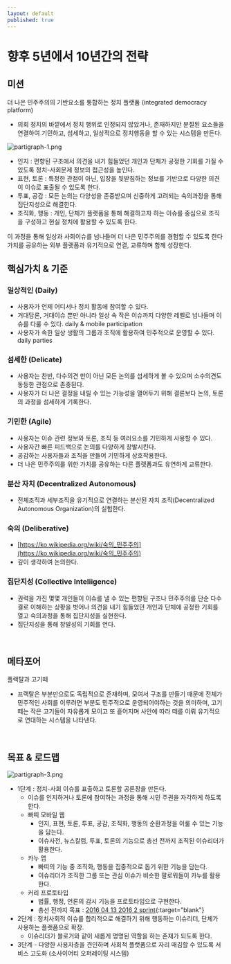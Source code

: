 ```yaml
---
layout: default
published: true
---
```








# 향후 5년에서 10년간의 전략

## 미션

더 나은 민주주의의 기반요소를 통합하는 정치 플랫폼 (integrated democracy platform)

* 의회 정치의 바깥에서 정치 행위로 인정되지 않았거나, 존재하지만 분절된 요소들을 연결하여 기민하고, 섬세하고, 일상적으로 정치행동을 할 수 있는 시스템을 만든다.

![partigraph-1.png]({{site.baseurl}}/media/partigraph-1.png)

* 인지 : 편향된 구조에서 의견을 내기 힘들었던 개인과 단체가 공정한 기회를 가질 수 있도록 정치-사회문제 정보의 접근성을 높인다.
* 표현, 토론 : 특정한 관점이 아닌, 입장을 뒷받침하는 정보를 기반으로 다양한 의견이 이슈로 표출될 수 있도록 한다.
* 투표, 공감 : 모든 논의는 다양성을 존중받으며 신중하게 고려되는 숙의과정을 통해 집단지성으로 해결한다.
* 조직화, 행동 : 개인, 단체가 플랫폼을 통해 해결하고자 하는 이슈를 중심으로 조직을 구성하고 현실 정치에 활용할 수 있도록 한다.

이 과정을 통해 일상과 사회이슈를 넘나들며 더 나은 민주주의를 경험할 수 있도록 한다
가치를 공유하는 외부 플랫폼과 유기적으로 연결, 교류하며 함께 성장한다.


## 핵심가치 & 기준

### 일상적인 (Daily)

* 사용자가 언제 어디서나 정치 활동에 참여할 수 있다.
* 거대담론, 거대이슈 뿐만 아니라 일상 속 작은 이슈까지 다양한 레벨로 넘나들며 이슈를 다룰 수 있다. daily & mobile participation
* 사용자가 속한 일상 생활의 그룹과 조직에 활용하여 민주적으로 운영할 수 있다. daily parties

### 섬세한 (Delicate)

* 사용자는 찬반, 다수의견 만이 아닌 모든 논의를 섬세하게 볼 수 있으며 소수의견도 동등한 관점으로 존중된다.
* 사용자가 더 나은 결정을 내릴 수 있는 가능성을 열어두기 위해 결론보다 논의, 토론의 과정을 섬세하게 기록한다.

### 기민한 (Agile)

* 사용자는 이슈 관련 정보와 토론, 조직 등 여러요소를 기민하게 사용할 수 있다.
* 사용자간 빠른 피드백으로 논의를 다양하게 창발시킨다.
* 공감하는 사용자들과 조직을 만들어 기민하게 상호작용한다.
* 더 나은 민주주의를 위한 가치를 공유하는 다른 플랫폼과도 유연하게 교류한다.

### 분산 자치 (Decentralized Autonomous)

* 전체조직과 세부조직을 유기적으로 연결하는 분산된 자치 조직(Decentralized Autonomous Organization)의 실험한다.

### 숙의 (Deliberative)

* [https://ko.wikipedia.org/wiki/숙의_민주주의](https://ko.wikipedia.org/wiki/숙의_민주주의)
* 깊이 생각하여 논의한다.

### 집단지성 (Collective Inteliigence)

* 권력을 가진 몇몇 개인들이 이슈를 낼 수 있는 편향된 구조나 민주주의를 단순 다수결로 이해하는 상황을 벗어나 의견을 내기 힘들었던 개인과 단체에 공정한 기회를 열고 숙의과정을 통해 집단지성을 실현한다.
* 집단지성을 통해 창발성의 기회를 연다.

&nbsp;

## 메타포어

플랙탈과 고기떼

* 프랙탈은 부분만으로도 독립적으로 존재하며, 모여서 구조를 만들기 때문에 전체가 민주적인 사회를 이루려면 부분도 민주적으로 운영되어야하는 것을 의미하며, 고기떼는 작은 고기들이 자유롭게 모이고 또 흩어지며 사안에 따라 떼를 이뤄 유기적으로 연대하는 시스템을 나타낸다.

&nbsp;

## 목표 & 로드맵

![partigraph-3.png]({{site.baseurl}}/media/partigraph-3.png)


* 1단계 : 정치-사회 이슈를 표출하고 토론할 공론장을 만든다.
  - 이슈를 인지하거나 토론에 참여하는 과정을 통해 시민 주권을 자각하게 하도록 한다.
  - 빠띠 모바일 웹
    * 인지, 표현, 토론, 투표, 공감, 조직화, 행동의 순환과정을 이룰 수 있는 기능을 담는다.
    * 이슈사전, 뉴스칼럼, 투표, 토론의 기능으로 총선 전까지 조직된 이슈리더가 활용한다.
  - 카누 앱
    * 빠띠의 기능 중 조직화, 행동을 집중적으로 돕기 위한 기능을 담는다.
    * 이슈리더가 조직한 그룹 또는 관심 이슈가 비슷한 팔로워들이 카누를 활용한다.
  - 커리 프로토타입
    * 법률, 행정, 언론의 감시 기능을 프로토타입으로 구현한다.
    * 총선 전까지 목표 : [2016 04 13 2016 2 sprint](https://parti-xyz.hackpad.com/2016-04-13-2016-2-sprint-znNSsgBrp20){:target="blank"}
* 2단계 : 정치사회적 이슈를 합리적으로 해결하기 위해 행동하는 이슈리더, 단체가 사용하는 플랫폼으로 확장.
  - 이슈리더가 블로거와 같이 새롭게 명명된 역할을 하는 존재가 되도록 한다.
* 3단계 - 다양한 사용자층을 견인하며 사회적 플랫폼으로 자리 매김할 수 있도록 서비스 고도화 (소사이어티 오퍼레이팅 시스템)
